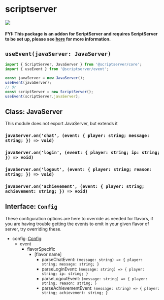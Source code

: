# scriptserver

[![](http://i.imgur.com/zhptNme.png)](https://github.com/garrettjoecox/scriptserver/tree/next)

#### FYI: This package is an addon for ScriptServer and requires ScriptServer to be set up, please see [here](https://github.com/garrettjoecox/scriptserver/tree/next) for more information.

## `useEvent(javaServer: JavaServer)`

```ts
import { ScriptServer, JavaServer } from '@scriptserver/core';
import { useEvent } from '@scriptserver/event';

const javaServer = new JavaServer();
useEvent(javaServer);
// Or
const scriptServer = new ScriptServer();
useEvent(scriptServer.javaServer);
```

## Class: JavaServer

This module does not export JavaServer, but extends it

### `javaServer.on('chat', (event: { player: string; message: string; }) => void)`

### `javaServer.on('login', (event: { player: string; ip: string; }) => void)`

### `javaServer.on('logout', (event: { player: string; reason: string; }) => void)`

### `javaServer.on('achievement', (event: { player: string; achievement: string; }) => void)`

## Interface: `Config`

These configuration options are here to override as needed for flavors, if you are having trouble getting the events to emit in your given flavor of server, try overriding these.

- config: [Config](#interface-config)
  - event
    - flavorSpecific
      - [flavor name]
        - parseChatEvent: `(message: string) => { player: string; message: string; }`
        - parseLoginEvent: `(message: string) => { player: string; ip: string; }`
        - parseLogoutEvent: `(message: string) => { player: string; reason: string; }`
        - parseAchievementEvent: `(message: string) => { player: string; achievement: string; }`
